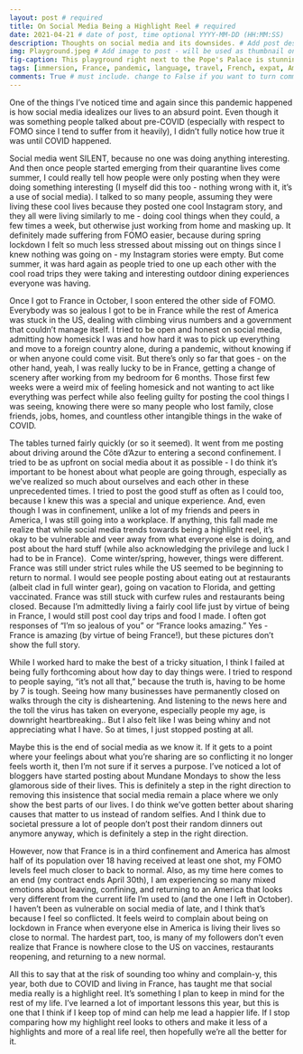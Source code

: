 ```yaml
---
layout: post # required
title: On Social Media Being a Highlight Reel # required
date: 2021-04-21 # date of post, time optional YYYY-MM-DD (HH:MM:SS)
description: Thoughts on social media and its downsides. # Add post description for homepage - required
img: Playground.jpeg # Add image to post - will be used as thumbnail on home and cover image for post (optional) MUST BE IN /img FOLDER.
fig-caption: This playground right next to the Pope's Palace is stunning. # caption for img (optional)
tags: [immersion, France, pandemic, language, travel, French, expat, America, Provence] # add tags within brackets separated by a commma (optional)
comments: True # must include. change to False if you want to turn comments off for a post
---
```


One of the things I’ve noticed time and again since this pandemic happened is how social media idealizes our lives to an absurd point. Even though it was something people talked about pre-COVID (especially with respect to FOMO since I tend to suffer from it heavily), I didn’t fully notice how true it was until COVID happened.

Social media went SILENT, because no one was doing anything interesting. And then once people started emerging from their quarantine lives come summer, I could really tell how people were only posting when they were doing something interesting (I myself did this too - nothing wrong with it, it’s a use of social media). I talked to so many people, assuming they were living these cool lives because they posted one cool Instagram story, and they all were living similarly to me - doing cool things when they could, a few times a week, but otherwise just working from home and masking up. It definitely made suffering from FOMO easier, because during spring lockdown I felt so much less stressed about missing out on things since I knew nothing was going on - my Instagram stories were empty. But come summer, it was hard again as people tried to one up each other with the cool road trips they were taking and interesting outdoor dining experiences everyone was having.

Once I got to France in October, I soon entered the other side of FOMO. Everybody was so jealous I got to be in France while the rest of America was stuck in the US, dealing with climbing virus numbers and a government that couldn’t manage itself. I tried to be open and honest on social media, admitting how homesick I was and how hard it was to pick up everything and move to a foreign country alone, during a pandemic, without knowing if or when anyone could come visit. But there’s only so far that goes - on the other hand, yeah, I was really lucky to be in France, getting a change of scenery after working from my bedroom for 6 months. Those first few weeks were a weird mix of feeling homesick and not wanting to act like everything was perfect while also feeling guilty for posting the cool things I was seeing, knowing there were so many people who lost family, close friends, jobs, homes, and countless other intangible things in the wake of COVID.

The tables turned fairly quickly (or so it seemed). It went from me posting about driving around the Côte d’Azur to entering a second confinement. I tried to be as upfront on social media about it as possible - I do think it’s important to be honest about what people are going through, especially as we’ve realized so much about ourselves and each other in these unprecedented times. I tried to post the good stuff as often as I could too, because I knew this was a special and unique experience. And, even though I was in confinement, unlike a lot of my friends and peers in America, I was still going into a workplace. If anything, this fall made me realize that while social media trends towards being a highlight reel, it’s okay to be vulnerable and veer away from what everyone else is doing, and post about the hard stuff (while also acknowledging the privilege and luck I had to be in France).
 Come winter/spring, however, things were different. France was still under strict rules while the US seemed to be beginning to return to normal. I would see people posting about eating out at restaurants (albeit clad in full winter gear), going on vacation to Florida, and getting vaccinated. France was still stuck with curfew rules and restaurants being closed. Because I’m admittedly living a fairly cool life just by virtue of being in France, I would still post cool day trips and food I made. I often got responses of “I’m so jealous of you” or “France looks amazing.” Yes - France is amazing (by virtue of being France!), but these pictures don’t show the full story.

While I worked hard to make the best of a tricky situation, I think I failed at being fully forthcoming about how day to day things were. I tried to respond to people saying, “it’s not all that,” because the truth is, having to be home by 7 is tough. Seeing how many businesses have permanently closed on walks through the city is disheartening. And listening to the news here and the toll the virus has taken on everyone, especially people my age, is downright heartbreaking.. But I also felt like I was being whiny and not appreciating what I have. So at times, I just stopped posting at all.

Maybe this is the end of social media as we know it. If it gets to a point where your feelings about what you’re sharing are so conflicting it no longer feels worth it, then I’m not sure if it serves a purpose. I’ve noticed a lot of bloggers have started posting about Mundane Mondays to show the less glamorous side of their lives. This is definitely a step in the right direction to removing this insistence that social media remain a place where we only show the best parts of our lives. I do think we’ve gotten better about sharing causes that matter to us instead of random selfies. And I think due to societal pressure a lot of people don’t post their random dinners out anymore anyway, which is definitely a step in the right direction.

However, now that France is in a third confinement and America has almost half of its population over 18 having received at least one shot, my FOMO levels feel much closer to back to normal. Also, as my time here comes to an end (my contract ends April 30th), I am experiencing so many mixed emotions about leaving, confining, and returning to an America that looks very different from the current life I’m used to (and the one I left in October). I haven’t been as vulnerable on social media of late, and I think that’s because I feel so conflicted. It feels weird to complain about being on lockdown in France when everyone else in America is living their lives so close to normal. The hardest part, too, is many of my followers don’t even realize that France is nowhere close to the US on vaccines, restaurants reopening, and returning to a new normal.

All this to say that at the risk of sounding too whiny and complain-y, this year, both due to COVID and living in France, has taught me that social media really is a highlight reel. It’s something I plan to keep in mind for the rest of my life. I’ve learned a lot of important lessons this year, but this is one that I think if I keep top of mind can help me lead a happier life. If I stop comparing how my highlight reel looks to others and make it less of a highlights and more of a real life reel, then hopefully we’re all the better for it.
